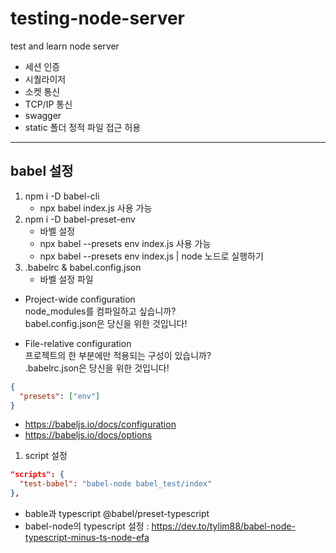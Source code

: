 # testing-node-server

test and learn node server

- 세션 인증
- 시퀄라이저
- 소켓 통신
- TCP/IP 통신
- swagger
- static 폴더 정적 파일 접근 허용

---

## babel 설정

1. npm i -D babel-cli
   - npx babel index.js 사용 가능
2. npm i -D babel-preset-env
   - 바벨 설정
   - npx babel --presets env index.js 사용 가능
   - npx babel --presets env index.js | node 노드로 실행하기
3. .babelrc & babel.config.json
   - 바벨 설정 파일

- Project-wide configuration
  <br/>
  node_modules를 컴파일하고 싶습니까?
  <br/>
  babel.config.json은 당신을 위한 것입니다!

- File-relative configuration
  <br/>
  프로젝트의 한 부분에만 적용되는 구성이 있습니까?
  <br/>
  .babelrc.json은 당신을 위한 것입니다!

```json
{
  "presets": ["env"]
}
```

- https://babeljs.io/docs/configuration
- https://babeljs.io/docs/options

1. script 설정

```json
"scripts": {
  "test-babel": "babel-node babel_test/index"
},
```

- bable과 typescript @babel/preset-typescript
- babel-node의 typescript 설정 : https://dev.to/tylim88/babel-node-typescript-minus-ts-node-efa
